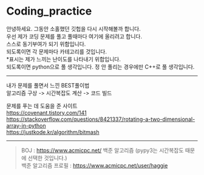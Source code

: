 # Coding_practice

안녕하세요. 그동안 소홀했던 깃헙을 다시 시작해볼까 합니다. <br/>
우선 제가 코딩 문제를 풀고 풀때마다 여기에 올리려고 합니다. <br/>
스스로 동기부여가 되기 위함입니다. <br/>
되도록이면 각 문제마다 카테고리를  것입니다. <br/>
\*표시는 제가 느끼는 난이도를 나타내기 위합입니다.<br/>
되도록이면 python으로 풀 생각입니다. 정 안 풀리는 경우에만 C++로 풀 생각입니다.

----------------

내가 문제를 풀면서 느낀 BEST풀이법<br/>
알고리즘 구상 -> 시간복잡도 계산 -> 코드 빌드<br/>

문제를 푸는 데 도움을 준 사이트 <br/>
https://covenant.tistory.com/141 <br/>
https://stackoverflow.com/questions/8421337/rotating-a-two-dimensional-array-in-python <br/>
https://justkode.kr/algorithm/bitmash <br/>

------------------------

> BOJ : https://www.acmicpc.net/ 백준 알고리즘 (pypy3는 시간복잡도 때문에 선택한 것입니다.) <br/>
> 백준 알고리즘 프로필 : https://www.acmicpc.net/user/haggie
